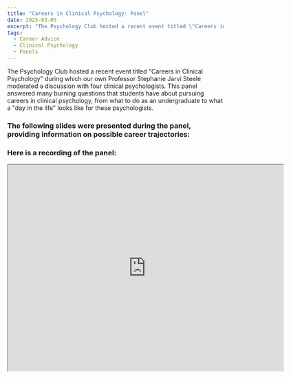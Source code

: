 ```yaml
---
title: "Careers in Clinical Psychology: Panel"
date: 2025-03-05
excerpt: "The Psychology Club hosted a recent event titled \"Careers in Clinical Psychology\" during which our own Professor Stephanie Jarvi Steele"
tags:
  - Career Advice
  - Clinical Psychology
  - Panels
---
```


The Psychology Club hosted a recent event titled "Careers in Clinical Psychology" during which our own Professor Stephanie Jarvi Steele moderated a discussion with four clinical psychologists. This panel answered many burning questions that students have about pursuing careers in clinical psychology, from what to do as an undergraduate to what a "day in the life" looks like for these psychologists. 

### The following slides were presented during the panel, providing information on possible career trajectories:
<object data="../assets/Clinical psych INFO.pdf" width="1000" height="1000" type='application/pdf'></object>

### Here is a recording of the panel:
<iframe src="https://drive.google.com/file/d/1HioLGnGbGcKxHM411SlkmyJFIm-tskUs/preview" width="640" height="480" allow="autoplay"></iframe>

